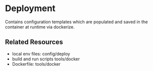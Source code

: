 # Deployment

Contains configuration templates which are populated and saved in the container at runtime via dockerize.

## Related Resources

- local env files: config/deploy
- build and run scripts tools/docker
- Dockerfile: tools/docker